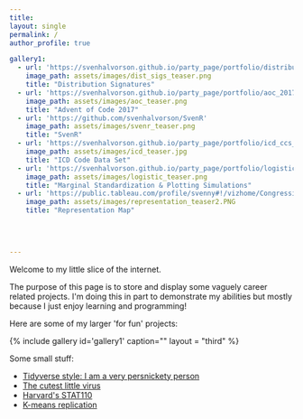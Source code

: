 ```yaml
---
title:
layout: single
permalink: /
author_profile: true

gallery1:
  - url: 'https://svenhalvorson.github.io/party_page/portfolio/distribution_signatures'
    image_path: assets/images/dist_sigs_teaser.png
    title: "Distribution Signatures"
  - url: 'https://svenhalvorson.github.io/party_page/portfolio/aoc_2017'
    image_path: assets/images/aoc_teaser.png
    title: "Advent of Code 2017"
  - url: 'https://github.com/svenhalvorson/SvenR'
    image_path: assets/images/svenr_teaser.png
    title: "SvenR"
  - url: 'https://svenhalvorson.github.io/party_page/portfolio/icd_ccs_elix'
    image_path: assets/images/icd_teaser.jpg  
    title: "ICD Code Data Set"     
  - url: 'https://svenhalvorson.github.io/party_page/portfolio/logistic_landing'
    image_path: assets/images/logistic_teaser.png
    title: "Marginal Standardization & Plotting Simulations"
  - url: 'https://public.tableau.com/profile/svenny#!/vizhome/CongressionalPowerMap/CongressionalPowerMap'
    image_path: assets/images/representation_teaser2.PNG
    title: "Representation Map"
  
    

    
---
```


Welcome to my little slice of the internet.

The purpose of this page is to store and display some vaguely career related projects. I'm doing this in part to demonstrate my abilities but mostly because I just enjoy learning and programming!

Here are some of my larger 'for fun' projects:

{% include gallery id='gallery1' caption="" layout = "third" %}

Some small stuff:
* [Tidyverse style: I am a very persnickety person](https://svenhalvorson.github.io/party_page/portfolio/tidyverse_indentation)
* [The cutest little virus](https://svenhalvorson.github.io/party_page/portfolio/cutest_little_virus)
* [Harvard's STAT110](https://svenhalvorson.github.io/party_page/portfolio/stat110)
* [K-means replication](https://svenhalvorson.github.io/party_page/portfolio/k_means)
